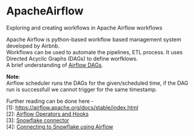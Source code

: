 # ApacheAirflow
Exploring and creating workflows in Apache Airflow workflows

Apache Airflow is python-based workflow based management system developed by Airbnb.<br>
Workflows can be used to automate the pipelines, ETL process. It uses Directed Acyclic Graphs (DAGs) to define worfklows.<br>
A brief understanding of [Airflow DAGs](https://www.astronomer.io/guides/dags/).

**Note**:<br>
Airflow scheduler runs the DAGs for the given/scheduled time, if the DAG run is successfull we cannot trigger for the same timestamp.

Further reading can be done here - <br>
[1]: https://airflow.apache.org/docs/stable/index.html <br>
[2]: [Airflow Operators and Hooks](https://github.com/lowks/Airflow/blob/master/docs/tutorial.rst) <br>
[3]: [Snowflake connector](https://docs.snowflake.net/manuals/user-guide/python-connector.html) <br>
[4]: [Connecting to Snowflake using Airflow](https://itnext.io/connect-apache-airflow-to-snowflake-data-warehouse-37936a9edfa1) <br>
